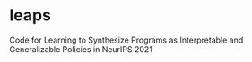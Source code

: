 # leaps
Code for Learning to Synthesize Programs as Interpretable and Generalizable Policies in NeurIPS 2021
